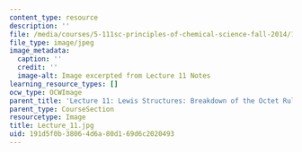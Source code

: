 ```yaml
---
content_type: resource
description: ''
file: /media/courses/5-111sc-principles-of-chemical-science-fall-2014/191d5f0b38064d6a80d169d6c2020493_Lecture_11.jpg
file_type: image/jpeg
image_metadata:
  caption: ''
  credit: ''
  image-alt: Image excerpted from Lecture 11 Notes
learning_resource_types: []
ocw_type: OCWImage
parent_title: 'Lecture 11: Lewis Structures: Breakdown of the Octet Rule'
parent_type: CourseSection
resourcetype: Image
title: Lecture_11.jpg
uid: 191d5f0b-3806-4d6a-80d1-69d6c2020493
---
```

